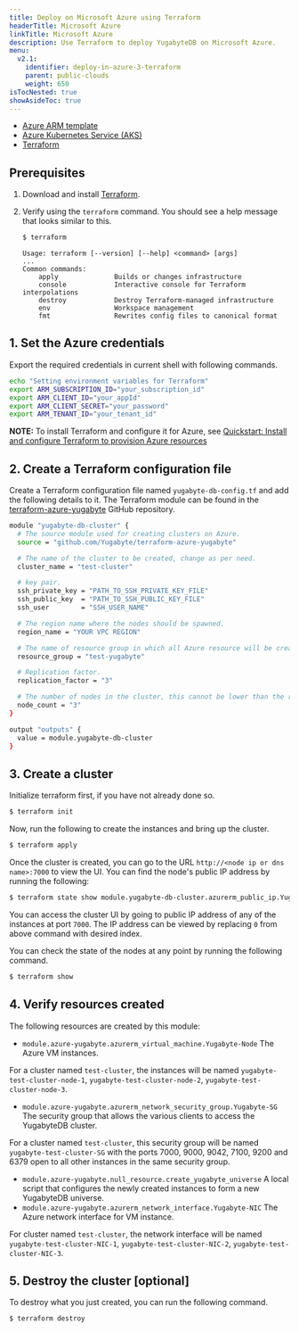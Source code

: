 ```yaml
---
title: Deploy on Microsoft Azure using Terraform
headerTitle: Microsoft Azure
linkTitle: Microsoft Azure
description: Use Terraform to deploy YugabyteDB on Microsoft Azure.
menu:
  v2.1:
    identifier: deploy-in-azure-3-terraform
    parent: public-clouds
    weight: 650
isTocNested: true
showAsideToc: true
---
```


<ul class="nav nav-tabs-alt nav-tabs-yb">
  <li >
    <a href="/latest/deploy/public-clouds/azure/azure-arm" class="nav-link">
      <i class="icon-shell"></i>
      Azure ARM template
    </a>
  </li>
  <li >
    <a href="/latest/deploy/public-clouds/azure/aks" class="nav-link">
      <i class="fas fa-cubes" aria-hidden="true"></i>
      Azure Kubernetes Service (AKS)
    </a>
  </li>
  <li>
    <a href="/latest/deploy/public-clouds/azure/terraform" class="nav-link active">
      <i class="icon-shell"></i>
      Terraform
    </a>
  </li>
</ul>

## Prerequisites

1. Download and install [Terraform](https://www.terraform.io/downloads.html).

2. Verify using the `terraform` command. You should see a help message that looks similar to this.

    ```sh
    $ terraform
    ```
    
    ```
    Usage: terraform [--version] [--help] <command> [args]
    ...
    Common commands:
        apply              Builds or changes infrastructure
        console            Interactive console for Terraform interpolations
        destroy            Destroy Terraform-managed infrastructure
        env                Workspace management
        fmt                Rewrites config files to canonical format
    ```

## 1. Set the Azure credentials

Export the required credentials in current shell with following commands.

```sh
echo "Setting environment variables for Terraform"
export ARM_SUBSCRIPTION_ID="your_subscription_id"
export ARM_CLIENT_ID="your_appId"
export ARM_CLIENT_SECRET="your_password"
export ARM_TENANT_ID="your_tenant_id"
```
<!-- The above code snippet is from
https://github.com/MicrosoftDocs/azure-docs/blob/eb381218252a33fb8b63e1163b6a39cd4b1835ef/articles/terraform/terraform-install-configure.md#configure-terraform-environment-variables
which is licensed under the MIT
license. https://github.com/MicrosoftDocs/azure-docs/blob/master/LICENSE-CODE
-->

**NOTE:** To install Terraform and configure it for Azure, see [Quickstart: Install and configure Terraform to provision Azure resources](https://docs.microsoft.com/en-gb/azure/virtual-machines/linux/terraform-install-configure)

## 2. Create a Terraform configuration file

Create a Terraform configuration file named `yugabyte-db-config.tf` and add the following details to it. The Terraform module can be found in the [terraform-azure-yugabyte](https://github.com/yugabyte/terraform-azure-yugabyte) GitHub repository.

```sh
module "yugabyte-db-cluster" {
  # The source module used for creating clusters on Azure.
  source = "github.com/Yugabyte/terraform-azure-yugabyte"

  # The name of the cluster to be created, change as per need.
  cluster_name = "test-cluster"

  # key pair.
  ssh_private_key = "PATH_TO_SSH_PRIVATE_KEY_FILE"
  ssh_public_key  = "PATH_TO_SSH_PUBLIC_KEY_FILE"
  ssh_user        = "SSH_USER_NAME"

  # The region name where the nodes should be spawned.
  region_name = "YOUR VPC REGION"

  # The name of resource group in which all Azure resource will be created. 
  resource_group = "test-yugabyte"

  # Replication factor.
  replication_factor = "3"

  # The number of nodes in the cluster, this cannot be lower than the replication factor.
  node_count = "3"
}

output "outputs" {
  value = module.yugabyte-db-cluster
}
```

## 3. Create a cluster

Initialize terraform first, if you have not already done so.

```sh
$ terraform init
```

Now, run the following to create the instances and bring up the cluster.

```sh
$ terraform apply
```

Once the cluster is created, you can go to the URL `http://<node ip or dns name>:7000` to view the UI. You can find the node's public IP address by running the following:

```sh
$ terraform state show module.yugabyte-db-cluster.azurerm_public_ip.YugaByte_Public_IP[0]
```

You can access the cluster UI by going to public IP address of any of the instances at port `7000`. The IP address can be viewed by replacing `0` from above command with desired index.

You can check the state of the nodes at any point by running the following command.

```sh
$ terraform show
```

## 4. Verify resources created

The following resources are created by this module:

- `module.azure-yugabyte.azurerm_virtual_machine.Yugabyte-Node` The Azure VM instances.

For a cluster named `test-cluster`, the instances will be named `yugabyte-test-cluster-node-1`, `yugabyte-test-cluster-node-2`, `yugabyte-test-cluster-node-3`.

- `module.azure-yugabyte.azurerm_network_security_group.Yugabyte-SG` The security group that allows the various clients to access the YugabyteDB cluster.

For a cluster named `test-cluster`, this security group will be named `yugabyte-test-cluster-SG` with the ports 7000, 9000, 9042, 7100, 9200 and 6379 open to all other instances in the same security group.

- `module.azure-yugabyte.null_resource.create_yugabyte_universe` A local script that configures the newly created instances to form a new YugabyteDB universe.
- `module.azure-yugabyte.azurerm_network_interface.Yugabyte-NIC` The Azure network interface for VM instance.
  
For cluster named `test-cluster`, the network interface will be named `yugabyte-test-cluster-NIC-1`, `yugabyte-test-cluster-NIC-2`, `yugabyte-test-cluster-NIC-3`.

## 5. Destroy the cluster [optional]

To destroy what you just created, you can run the following command.

```sh
$ terraform destroy
```
